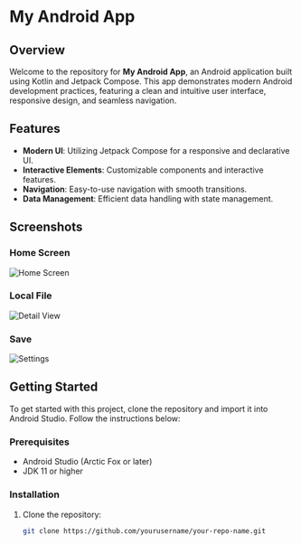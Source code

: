 # My Android App

## Overview

Welcome to the repository for **My Android App**, an Android application built using Kotlin and Jetpack Compose. This app demonstrates modern Android development practices, featuring a clean and intuitive user interface, responsive design, and seamless navigation.

## Features

- **Modern UI**: Utilizing Jetpack Compose for a responsive and declarative UI.
- **Interactive Elements**: Customizable components and interactive features.
- **Navigation**: Easy-to-use navigation with smooth transitions.
- **Data Management**: Efficient data handling with state management.

## Screenshots

### Home Screen
![Home Screen](./images/screenshot_1.png)

### Local File
![Detail View](./images/screenshot_2.png)

### Save
![Settings](./images/screenshot_3.png)

## Getting Started

To get started with this project, clone the repository and import it into Android Studio. Follow the instructions below:

### Prerequisites

- Android Studio (Arctic Fox or later)
- JDK 11 or higher

### Installation

1. Clone the repository:
   ```bash
   git clone https://github.com/yourusername/your-repo-name.git
